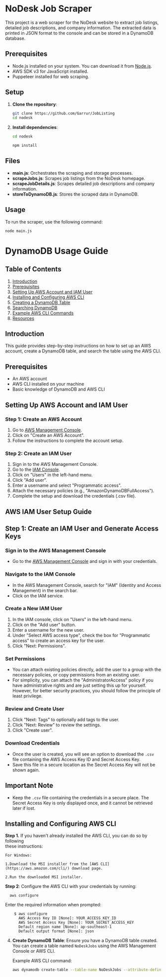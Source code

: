 # NoDesk Job Scraper

This project is a web scraper for the NoDesk website to extract job listings, detailed job descriptions, and company information. The extracted data is printed in JSON format to the console and can be stored in a DynamoDB database.

## Prerequisites

- Node.js installed on your system. You can download it from [Node.js](https://nodejs.org/).
- AWS SDK v3 for JavaScript installed.
- Puppeteer installed for web scraping.

## Setup

1. **Clone the repository**:
    ```sh
    git clone https://github.com/Garrur/JobListing
    cd nodesk
    ```

2. **Install dependencies**:
    ```sh
    cd nodesk
    ```
    ```sh
    npm install
    ```
## Files

- **main.js**: Orchestrates the scraping and storage processes.
- **scrapeJobs.js**: Scrapes job listings from the NoDesk homepage.
- **scrapeJobDetails.js**: Scrapes detailed job descriptions and company information.
- **storeToDynamoDB.js**: Stores the scraped data in DynamoDB.

## Usage

To run the scraper, use the following command:

```sh
node main.js
```
    
# DynamoDB Usage Guide

## Table of Contents
1. [Introduction](#introduction)
2. [Prerequisites](#prerequisites)
3. [Setting Up AWS Account and IAM User](#setting-up-aws-account-and-iam-user)
4. [Installing and Configuring AWS CLI](#installing-and-configuring-aws-cli)
5. [Creating a DynamoDB Table](#creating-a-dynamodb-table)
6. [Searching DynamoDB](#searching-dynamodb)
7. [Example AWS CLI Commands](#example-aws-cli-commands)
8. [Resources](#resources)

## Introduction
This guide provides step-by-step instructions on how to set up an AWS account, create a DynamoDB table, and search the table using the AWS CLI.

## Prerequisites
- An AWS account
- AWS CLI installed on your machine
- Basic knowledge of DynamoDB and AWS CLI

## Setting Up AWS Account and IAM User

### Step 1: Create an AWS Account
1. Go to [AWS Management Console](https://aws.amazon.com/).
2. Click on "Create an AWS Account".
3. Follow the instructions to complete the account setup.

### Step 2: Create an IAM User
1. Sign in to the AWS Management Console.
2. Go to the [IAM Console](https://console.aws.amazon.com/iam/).
3. Click on "Users" in the left-hand menu.
4. Click "Add user".
5. Enter a username and select "Programmatic access".
6. Attach the necessary policies (e.g., "AmazonDynamoDBFullAccess").
7. Complete the setup and download the credentials (.csv file).


## AWS IAM User Setup Guide

## Step 1: Create an IAM User and Generate Access Keys

### Sign in to the AWS Management Console
- Go to the [AWS Management Console](https://aws.amazon.com/console/) and sign in with your credentials.

### Navigate to the IAM Console
- In the AWS Management Console, search for "IAM" (Identity and Access Management) in the search bar.
- Click on the IAM service.

### Create a New IAM User
1. In the IAM console, click on "Users" in the left-hand menu.
2. Click on the "Add user" button.
3. Enter a username for the new user.
4. Under "Select AWS access type", check the box for "Programmatic access" to create an access key for the user.
5. Click "Next: Permissions".

### Set Permissions
- You can attach existing policies directly, add the user to a group with the necessary policies, or copy permissions from an existing user.
- For simplicity, you can attach the "AdministratorAccess" policy if you have administrative rights and are just setting this up for yourself. However, for better security practices, you should follow the principle of least privilege.

### Review and Create User
1. Click "Next: Tags" to optionally add tags to the user.
2. Click "Next: Review" to review the settings.
3. Click "Create user".

### Download Credentials
- Once the user is created, you will see an option to download the `.csv` file containing the AWS Access Key ID and Secret Access Key.
- Save this file in a secure location as the Secret Access Key will not be shown again.

## Important Note
- Keep the `.csv` file containing the credentials in a secure place. The Secret Access Key is only displayed once, and it cannot be retrieved later if lost.


## Installing and Configuring AWS CLI
    
   **Step 1.** If you haven't already installed the AWS CLI, you can do so by following      
    these instructions:

    For Windows:

    1.Download the MSI installer from the [AWS CLI](https://aws.amazon.com/cli/) download page.
    
    2.Run the downloaded MSI installer. 



  **Step 2**:
      Configure the AWS CLI with your credentials by running:

    
      aws configure
  

   Enter the required information when prompted:

        $ aws configure
          AWS Access Key ID [None]: YOUR_ACCESS_KEY_ID
          AWS Secret Access Key [None]: YOUR_SECRET_ACCESS_KEY
          Default region name [None]: ap-southeast-1
          Default output format [None]: json
        
         

        

4. **Create DynamoDB Table**:
    Ensure you have a DynamoDB table created. You can create a table named `NoDeskJobs` using the AWS Management Console or AWS CLI.

    Example AWS CLI command:
    
    ```sh
    aws dynamodb create-table --table-name NoDeskJobs --attribute-definitions AttributeName=descriptionUrl,AttributeType=S --key-schema AttributeName=descriptionUrl,KeyType=HASH --provisioned-throughput ReadCapacityUnits=5,WriteCapacityUnits=5
    ```


